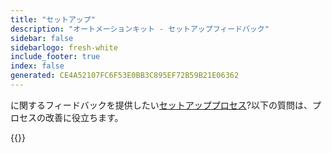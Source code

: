 ```yaml
---
title: "セットアップ"
description: "オートメーションキット - セットアップフィードバック"
sidebar: false
sidebarlogo: fresh-white
include_footer: true
index: false
generated: CE4A52107FC6F53E0BB3C895EF72B59B21E06362
---
```


に関するフィードバックを提供したい[セットアッププロセス](/ja/get-started/setup)?以下の質問は、プロセスの改善に役立ちます。

{{<questions name="/content/ja/get-started/setup-feedback.json" completed="セットアップ手順を完了していただきありがとうございます" showNavigationButtons=true locale="ja">}}
